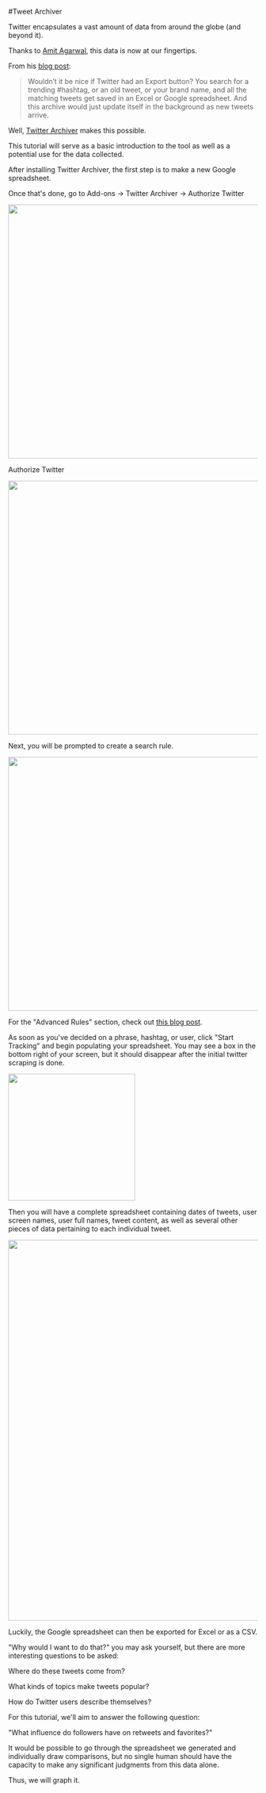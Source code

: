 #Tweet Archiver
<p>Twitter encapsulates a vast amount of data from around the globe (and beyond it).<p>
<p>Thanks to <a href="http://www.labnol.org/about/">Amit Agarwal</a>, this data is now at our fingertips.<p>
<p>From his <a href="http://www.labnol.org/internet/save-twitter-hashtag-tweets/6505/">blog post</a>:</p>
<blockquote cite="http://www.labnol.org/internet/save-twitter-hashtag-tweets/6505/">
Wouldn’t it be nice if Twitter had an Export button? You search for a trending #hashtag, or an old tweet, or your brand name, and all the matching tweets get saved in an Excel or Google spreadsheet. And this archive would just update itself in the background as new tweets arrive.
</blockquote>
<p>Well, <a href="https://chrome.google.com/webstore/detail/twitter-archiver/pkanpfekacaojdncfgbjadedbggbbphi">Twitter Archiver</a> makes this possible.</p>
<p>This tutorial will serve as a basic introduction to the tool as well as a potential use for the data collected.</p>
<p>After installing Twitter Archiver, the first step is to make a new Google spreadsheet.</p>
<p>Once that's done, go to Add-ons -> Twitter Archiver -> Authorize Twitter </p>
<img src="http://s22.postimg.org/l6xdy8ob5/Screen_Shot_2016_02_01_at_3_58_42_PM.png" width="512">
<p>Authorize Twitter</p>
<img src="http://s22.postimg.org/keupz1k41/Screen_Shot_2016_02_01_at_3_59_13_PM.png" width="512">
<p>Next, you will be prompted to create a search rule.</p>
<img src="http://s22.postimg.org/4unc8i9zl/Screen_Shot_2016_02_01_at_4_03_50_PM.png" width="512">
<p>For the "Advanced Rules" section, check out <a href="http://www.labnol.org/internet/twitter-search-tricks/13693/">this blog post</a>.</p>
<p>As soon as you've decided on a phrase, hashtag, or user, click "Start Tracking" and begin populating your spreadsheet. You may see a box in the bottom right of your screen, but it should disappear after the initial twitter scraping is done.</p> 
<img src="http://s22.postimg.org/6751ae7f5/Screen_Shot_2016_02_01_at_4_05_26_PM.png" width="256">
<p>Then you will have a complete spreadsheet containing dates of tweets, user screen names, user full names, tweet content, as well as several other pieces of data pertaining to each individual tweet.</p>
<img src="http://s22.postimg.org/jt5r2xp1t/Screen_Shot_2016_02_01_at_4_08_05_PM.png" width="768">
<p>Luckily, the Google spreadsheet can then be exported for Excel or as a CSV.</p>
<p>"Why would I want to do that?" you may ask yourself, but there are more interesting questions to be asked:</p>
<p>Where do these tweets come from?</p>
<p>What kinds of topics make tweets popular?</p>
<p>How do Twitter users describe themselves?</p>
<p>For this tutorial, we'll aim to answer the following question:</p>
<p>"What influence do followers have on retweets and favorites?"</p>
<p>It would be possible to go through the spreadsheet we generated and individually draw comparisons, but no single human should have the capacity to make any significant judgments from this data alone.</p>
<p>Thus, we will graph it.</p>


